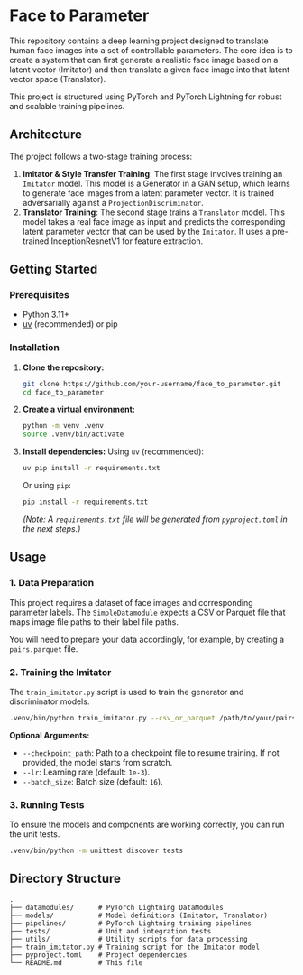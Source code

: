 # Face to Parameter

This repository contains a deep learning project designed to translate human face images into a set of controllable parameters. The core idea is to create a system that can first generate a realistic face image based on a latent vector (Imitator) and then translate a given face image into that latent vector space (Translator).

This project is structured using PyTorch and PyTorch Lightning for robust and scalable training pipelines.

## Architecture

The project follows a two-stage training process:

1.  **Imitator & Style Transfer Training**: The first stage involves training an `Imitator` model. This model is a Generator in a GAN setup, which learns to generate face images from a latent parameter vector. It is trained adversarially against a `ProjectionDiscriminator`.
2.  **Translator Training**: The second stage trains a `Translator` model. This model takes a real face image as input and predicts the corresponding latent parameter vector that can be used by the `Imitator`. It uses a pre-trained InceptionResnetV1 for feature extraction.

## Getting Started

### Prerequisites

- Python 3.11+
- [uv](https://github.com/astral-sh/uv) (recommended) or pip

### Installation

1.  **Clone the repository:**
    ```bash
    git clone https://github.com/your-username/face_to_parameter.git
    cd face_to_parameter
    ```

2.  **Create a virtual environment:**
    ```bash
    python -m venv .venv
    source .venv/bin/activate
    ```

3.  **Install dependencies:**
    Using `uv` (recommended):
    ```bash
    uv pip install -r requirements.txt
    ```
    Or using `pip`:
    ```bash
    pip install -r requirements.txt
    ```
    *(Note: A `requirements.txt` file will be generated from `pyproject.toml` in the next steps.)*

## Usage

### 1. Data Preparation

This project requires a dataset of face images and corresponding parameter labels. The `SimpleDatamodule` expects a CSV or Parquet file that maps image file paths to their label file paths.

You will need to prepare your data accordingly, for example, by creating a `pairs.parquet` file.

### 2. Training the Imitator

The `train_imitator.py` script is used to train the generator and discriminator models.

```bash
.venv/bin/python train_imitator.py --csv_or_parquet /path/to/your/pairs.parquet
```

**Optional Arguments:**

- `--checkpoint_path`: Path to a checkpoint file to resume training. If not provided, the model starts from scratch.
- `--lr`: Learning rate (default: `1e-3`).
- `--batch_size`: Batch size (default: `16`).

### 3. Running Tests

To ensure the models and components are working correctly, you can run the unit tests.

```bash
.venv/bin/python -m unittest discover tests
```

## Directory Structure

```
.
├── datamodules/      # PyTorch Lightning DataModules
├── models/           # Model definitions (Imitator, Translator)
├── pipelines/        # PyTorch Lightning training pipelines
├── tests/            # Unit and integration tests
├── utils/            # Utility scripts for data processing
├── train_imitator.py # Training script for the Imitator model
├── pyproject.toml    # Project dependencies
└── README.md         # This file
```
